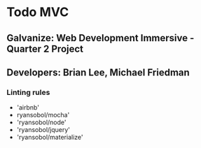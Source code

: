 # Todo MVC
## Galvanize: Web Development Immersive - Quarter 2 Project
## Developers: Brian Lee, Michael Friedman

### Linting rules
* 'airbnb'
* ryansobol/mocha'
* 'ryansobol/node'
* 'ryansobol/jquery'
* 'ryansobol/materialize'
